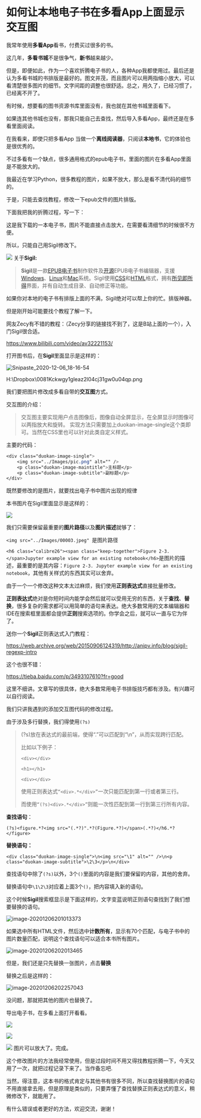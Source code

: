 





# 如何让本地电子书在多看App上面显示交互图

我常年使用**多看App**看书，付费买过很多的书。

这几年，**多看书城**不是很争气，**新书**越来越少。

但是，即便如此，作为一个喜欢折腾电子书的人，各种App我都使用过。最后还是认为多看书城的书排版是最好的。图文并茂，而且图片可以用两指缩小放大，可以看清楚很多图片的细节。文字间距的调整也很舒适。总之，用久了，已经习惯了，已经离不开了。

有时候，想要看的图书资源书库里面没有，我也就在其他书城里面看下。

如果连其他书城也没有，那我只能自己去查找，然后导入多看App，最终还是在多看里面阅读。

在我看来，即使只把多看App 当做一个**离线阅读器**，只阅读**本地书**，它的体验也是很优秀的。



不过多看有一个缺点，很多通用格式的epub电子书，里面的图片在多看App里面是不能放大的。

我最近在学习Python，很多教程的图片，如果不放大，那么是看不清代码的细节的。

于是，只能去查找教程，修改一下epub文件的图片排版。



下面我把我的折腾过程，写一下：



这是我下载的一本电子书，图片不能直接点击放大，在需要看清细节的时候很不方便。

所以，只能自己用Sigil修改下。



![](https://tva1.sinaimg.cn/large/0081Kckwgy1glealmhpxsj30n01dsh2p.jpg)
关于**Sigil:**

> **Sigil**是一款[EPUB](https://zh.wikipedia.org/wiki/EPUB)[电子书](https://zh.wikipedia.org/wiki/電子書)制作软件及[开源](https://zh.wikipedia.org/wiki/开源软件)EPUB电子书编辑器，支援[Windows](https://zh.wikipedia.org/wiki/Windows)、[Linux](https://zh.wikipedia.org/wiki/Linux)和[Mac](https://zh.wikipedia.org/wiki/Mac)系统。Sigil使用[CSS](https://zh.wikipedia.org/wiki/CSS)和[HTML](https://zh.wikipedia.org/wiki/HTML)格式，拥有[所见即所得](https://zh.wikipedia.org/wiki/所見即所得)界面，并有自动生成目录、自动修正等功能。

如果你对本地的电子书有排版上面的不满，Sigil绝对可以帮上你的忙。排版神器。

但是刚开始可能要找个教程了解一下。

网友Zecy有不错的教程：（Zecy分享的链接找不到了，这是B站上面的一个），入门Sigil很合适。

https://www.bilibili.com/video/av32221153/



打开图书后，在**Sigil**里面显示是这样的：

![Snipaste_2020-12-06_18-16-54](https://i.loli.net/2021/05/11/hXsurnepKLvxq9T.jpg)

H:\Dropbox\0081Kckwgy1gleaz2l04cj31gw0u04qp.png

我们要把图片修改成多看自带的**交互图**方式。

交互图的介绍：



> 交互图主要实现用户点击图像后，图像自动全屏显示，在全屏显示时图像可以两指放大和旋转。
>  实现方法只需要加上duokan-image-single这个类即可。当然在CSS里也可以针对此类自定义样式。

主要的代码：

```css
<div class="duokan-image-single">
    <img src="../Images/pic.png" alt="" />
    <p class="duokan-image-maintitle">主标题</p>
    <p class="duokan-image-subtitle">副标题</p>
</div>

```

既然要修改的是图片，就要找出电子书中图片出现的规律

本书图片在Sigil里面显示是这样的：



![](https://tva1.sinaimg.cn/large/0081Kckwgy1glectgfzwnj311006uacc.jpg)

我们只需要保留最重要的**图片路径**以及**图片描述**就够了：

`<img src="../Images/00003.jpeg" `是图片路径

`<h6 class="calibre26"><span class="keep-together">Figure 2-3. </span>Jupyter example view for an existing notebook</h6>`是图片的描述，最重要的是其内容：`Figure 2-3. Jupyter example view for an existing notebook`，其他有关样式的东西其实可以舍弃。



由于一个一个修改这种文本太过麻烦，我们使用**正则表达式**直接批量修改。

**正则表达式**绝对是你短时间内能学会然后就可以受用无穷的东西，关于**查找**、**替换**，很多复杂的需求都可以用简单的语句来表达。绝大多数常用的文本编辑器和IDE在搜索框里面都会提供**正则**搜索选项的。你学会之后，就可以一直与它为伴了。

送你一个**Sigil**正则表达式入门教程：

https://web.archive.org/web/20150906124319/http://anipv.info/blog/sigil-regexp-intro

这个也很不错：

https://tieba.baidu.com/p/3493107610?fr=good

这里不细讲。文章写的很具体，绝大多数常用电子书排版技巧都有涉及。有兴趣可以自行阅读。

我们只讲我遇到的添加交互图代码的修改过程。

由于涉及多行替换，我们得使用`(?s)`

> (?s)放在表达式的最前端，使得“.”可以匹配到“\n”，从而实现跨行匹配。
>
> 比如以下例子：
>
> `<div></div>`
>
> `<h1></h1>`
>
> `<div></div>`
>
> 使用正则表达式`“<div>.*</div>”`一次只能匹配到第一行或者第三行。
>
> 而使用`“(?s)<div>.*</div>”`则能一次性匹配到第一行到第三行所有内容。

**查找语句**：

`(?s)<figure.*?<img src="(.*?)".*?(Figure.*?)</span>(.*?)</h6.*?</figure>`

**替换语句：**

`<div class="duokan-image-single">\n<img src="\1" alt="" />\n<p class="duokan-image-subtitle">\2\3</p>\n</div>`

查找语句中除了`(?s)`以外，3个`()`里面的内容是我们要保留的内容，其他的舍弃。

替换语句中`\1\2\3`对应着上面3个`()`，把内容填入新的语句。

这个时候**Sigil**搜索框显示是下面这样的，文字变蓝说明正则语句查找到了我们想要替换的语句。

![image-20201206201013373](https://tva1.sinaimg.cn/large/0081Kckwgy1glee8p65ogj30u00vr154.jpg)



如果选中所有HTML文件，然后选中**计数所有**，显示有70个匹配，与电子书中的图片数量匹配，说明这个查找语句可以适合本书所有图片。

 ![image-20201206202013465](https://tva1.sinaimg.cn/large/0081Kckwgy1gleej2tp3qj30u00v113v.jpg)



但是，我们还是只先替换一张图片，点击**替换**

替换之后是这样的：

![image-20201206202257043](https://tva1.sinaimg.cn/large/0081Kckwgy1gleelxun9xj310u0f6adk.jpg)

没问题，那就把其他的图片也替换了。

导出电子书，在多看上面打开看看。



![](https://tva1.sinaimg.cn/large/0081Kckwgy1gleesbp1jzj30n01dsn2e.jpg)

![](https://tva1.sinaimg.cn/large/0081Kckwgy1glees7w65uj30n01dsk6o.jpg)

![](https://tva1.sinaimg.cn/large/0081Kckwgy1glees2w787j30n01ds4qp.jpg)
图片可以放大了。完成。



这个修改图片的方法我经常使用，但是过段时间不用又得找教程折腾一下，今天又用了一次，就把过程记录下来了。当作备忘吧.



当然，得注意，这本书的格式肯定与其他书有很多不同，所以查找替换图片的语句不用直接拿去用，但是原理是类似的，只要弄懂了查找替换正则表达式的意义，稍微修改下，就能用了。



有什么错误或者更好的方法，欢迎交流，谢谢！





